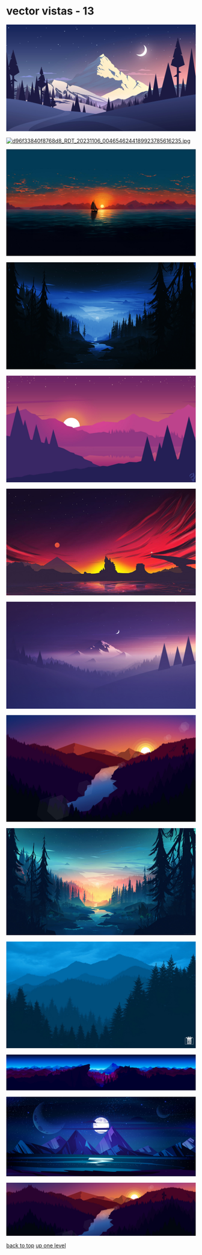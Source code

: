 # vector vistas - 13
[![93306c4bb36d18f6_minimal_landscape.jpg](/desktop/vector%20vistas/93306c4bb36d18f6_minimal_landscape.jpg "93306c4bb36d18f6_minimal_landscape.jpg")](/desktop/vector%20vistas/93306c4bb36d18f6_minimal_landscape.jpg)

[![d96f33840f8768d8_RDT_20231106_0046546244189923785616235.jpg](/desktop/vector%20vistas/d96f33840f8768d8_RDT_20231106_0046546244189923785616235.jpg "d96f33840f8768d8_RDT_20231106_0046546244189923785616235.jpg")](/desktop/vector%20vistas/d96f33840f8768d8_RDT_20231106_0046546244189923785616235.jpg)

[![d9a62619d9e60739_RDT_20231106_0046137176026357718837753.jpg](/desktop/vector%20vistas/d9a62619d9e60739_RDT_20231106_0046137176026357718837753.jpg "d9a62619d9e60739_RDT_20231106_0046137176026357718837753.jpg")](/desktop/vector%20vistas/d9a62619d9e60739_RDT_20231106_0046137176026357718837753.jpg)

[![pxfuel (28).jpg](/desktop/vector%20vistas/pxfuel%20(28).jpg "pxfuel (28).jpg")](/desktop/vector%20vistas/pxfuel%20(28).jpg)

[![pxfuel (32).jpg](/desktop/vector%20vistas/pxfuel%20(32).jpg "pxfuel (32).jpg")](/desktop/vector%20vistas/pxfuel%20(32).jpg)

[![pxfuel (35).jpg](/desktop/vector%20vistas/pxfuel%20(35).jpg "pxfuel (35).jpg")](/desktop/vector%20vistas/pxfuel%20(35).jpg)

[![pxfuel (36).jpg](/desktop/vector%20vistas/pxfuel%20(36).jpg "pxfuel (36).jpg")](/desktop/vector%20vistas/pxfuel%20(36).jpg)

[![pxfuel (40).jpg](/desktop/vector%20vistas/pxfuel%20(40).jpg "pxfuel (40).jpg")](/desktop/vector%20vistas/pxfuel%20(40).jpg)

[![pxfuel (51).jpg](/desktop/vector%20vistas/pxfuel%20(51).jpg "pxfuel (51).jpg")](/desktop/vector%20vistas/pxfuel%20(51).jpg)

[![pxfuel (61).jpg](/desktop/vector%20vistas/pxfuel%20(61).jpg "pxfuel (61).jpg")](/desktop/vector%20vistas/pxfuel%20(61).jpg)

[![undefined - Imgur (2).png](/desktop/vector%20vistas/undefined%20-%20Imgur%20(2).png "undefined - Imgur (2).png")](/desktop/vector%20vistas/undefined%20-%20Imgur%20(2).png)

[![undefined - Imgur (4).jpg](/desktop/vector%20vistas/undefined%20-%20Imgur%20(4).jpg "undefined - Imgur (4).jpg")](/desktop/vector%20vistas/undefined%20-%20Imgur%20(4).jpg)

[![undefined - Imgur.png](/desktop/vector%20vistas/undefined%20-%20Imgur.png "undefined - Imgur.png")](/desktop/vector%20vistas/undefined%20-%20Imgur.png)



[back to top](#)
[up one level](/desktop/README.MD)
